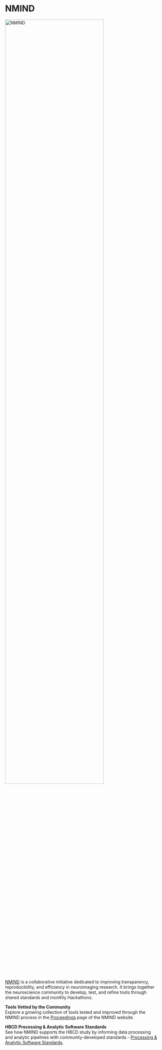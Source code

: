 # NMIND 

<img src="../../instruments/processing/nmind.png" alt="NMIND" width="80%" height="auto" class="center">

[NMIND](https://www.nmind.org/about) is a collaborative initiative dedicated to improving transparency, reproducibility, and efficiency in neuroimaging research. It brings together the neuroscience community to develop, test, and refine tools through shared standards and monthly Hackathons. 


<i class='fas fa-tools' style="color: #199bd6; font-size: 1.1em;"></i> **Tools Vetted by the Community**        
Explore a growing collection of tools tested and improved through the NMIND process in the [Proceedings](https://www.nmind.org/proceedings/) page of the NMIND website.


<i class="fas fa-check-circle" style="color: #199bd6; font-size: 1.1em;"></i> **HBCD Processing & Analytic Software Standards**         
See how NMIND supports the HBCD study by informing data processing and analytic pipelines with community-developed standards - [Processing & Analytic Software Standards](../instruments/processing/standards.md).
